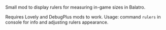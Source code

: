 Small mod to display rulers for measuring in-game sizes in Balatro.

Requires Lovely and DebugPlus mods to work.
Usage: command `rulers` in console for info and adjusting rulers appearance.
